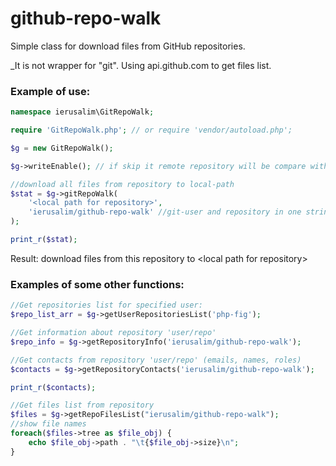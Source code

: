 # github-repo-walk

Simple class for download files from GitHub repositories.

_It is not wrapper for "git". Using api.github.com to get files list.

### Example of use:
```php
namespace ierusalim\GitRepoWalk;

require 'GitRepoWalk.php'; // or require 'vendor/autoload.php';

$g = new GitRepoWalk();

$g->writeEnable(); // if skip it remote repository will be compare with local

//download all files from repository to local-path
$stat = $g->gitRepoWalk( 
    '<local path for repository>',
    'ierusalim/github-repo-walk' //git-user and repository in one string
);

print_r($stat);
```

Result: download files from this repository to &lt;local path for repository&gt;

### Examples of some other functions:

```php
//Get repositories list for specified user:
$repo_list_arr = $g->getUserRepositoriesList('php-fig');

//Get information about repository 'user/repo'
$repo_info = $g->getRepositoryInfo('ierusalim/github-repo-walk');

//Get contacts from repository 'user/repo' (emails, names, roles)
$contacts = $g->getRepositoryContacts('ierusalim/github-repo-walk');

print_r($contacts);

//Get files list from repository
$files = $g->getRepoFilesList("ierusalim/github-repo-walk");
//show file names
foreach($files->tree as $file_obj) {
    echo $file_obj->path . "\t{$file_obj->size}\n";
}

```
